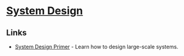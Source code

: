 # [System Design](http://www.wikiwand.com/en/Systems_design)

## Links

- [System Design Primer](https://github.com/donnemartin/system-design-primer#readme) - Learn how to design large-scale systems.
